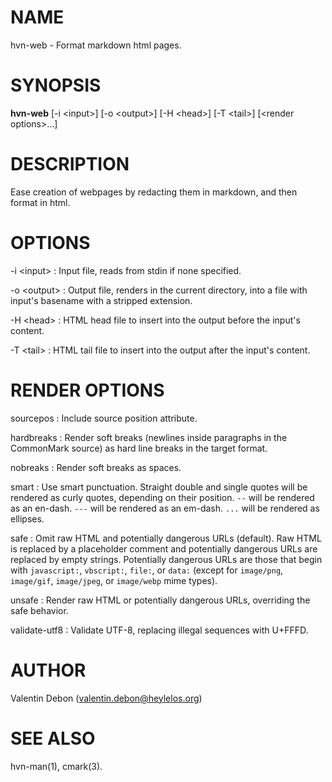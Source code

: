 # NAME
hvn-web - Format markdown html pages.

# SYNOPSIS
**hvn-web** [-i \<input\>] [-o \<output\>] [-H \<head\>] [-T \<tail\>] [\<render options\>...]

# DESCRIPTION
Ease creation of webpages by redacting them in markdown, and then format in html.

# OPTIONS

-i \<input\> : Input file, reads from stdin if none specified.

-o \<output\> : Output file, renders in the current directory, into a file with input's basename with a stripped extension.

-H \<head\> : HTML head file to insert into the output before the input's content.

-T \<tail\> : HTML tail file to insert into the output after the input's content.

# RENDER OPTIONS

sourcepos : Include source position attribute.

hardbreaks : Render soft breaks (newlines inside paragraphs in the CommonMark source) as hard line breaks in the target format.

nobreaks : Render soft breaks as spaces.

smart : Use smart punctuation. Straight double and single quotes will be rendered as curly quotes, depending on their position.
`--` will be rendered as an en-dash. `---` will be rendered as an em-dash. `...` will be rendered as ellipses.

safe : Omit raw HTML and potentially dangerous URLs (default).
Raw HTML is replaced by a placeholder comment and potentially dangerous URLs are replaced by empty strings.
Potentially dangerous URLs are those that begin with `javascript:`, `vbscript:`, `file:`, or `data:`
(except for `image/png`, `image/gif`, `image/jpeg`, or `image/webp` mime types).

unsafe : Render raw HTML or potentially dangerous URLs, overriding the safe behavior.

validate-utf8 : Validate UTF-8, replacing illegal sequences with U+FFFD.

# AUTHOR
Valentin Debon (valentin.debon@heylelos.org)

# SEE ALSO
hvn-man(1), cmark(3).


